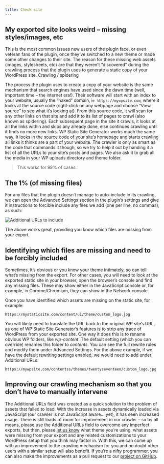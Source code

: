 ```yaml
---
title: Check site
---
```


My exported site looks weird – missing styles/images, etc
---------------------------------------------------------

This is the most common issues new users of the plugin face, or even veteran fans of the plugin, once they’ve switched to a new theme or made some other changes to their site. 
The reason for these missing web assets (images, stylesheets, etc) are that they weren’t “discovered” during the crawling process that the plugin uses to generate a static copy of your WordPress site. 
Crawling / spidering

The process the plugin uses to create a copy of your website is the same mechanism that search engines have used since the dawn time (well, important time – the internet era!). Their software will start with an index to your website, usually the “naked” domain, i`e https://mywpsite.com`, where it looks at the source code (right-click on any webpage and choose “View source” to see what it’s looking at). From this source code, it will scan for any other links on that site and add it to its list of pages to crawl (also known as spidering). Each subsequent page in the site it crawls, it looks at all the links within and skips any already done, else continues crawling until it finds no more new links.
WP Static Site Generator works much the same way. It looks in the source code of your site’s homepage and starts crawling all links it thinks are a part of your website.  The crawler is only as smart as the code that commands it though, so we try to help it out by handing it a list of all the URLs to your site’s posts and pages. We also ask it to grab all the media in your WP uploads directory and theme folder.

> This works for 99% of cases.

The 1% (of missing files)
-------------------------

For any files that the plugin doesn’t manage to auto-include in its crawling, we can open the Advanced Settings section in the plugin’s settings and give it instructions to forcible include any files we add (one per line, no commas), as such:

![Additional URLs to include](/images/ui/additional_urls.png)

The above works great, providing you know which files are missing from your export.

Identifying which files are missing and need to be forcibly included
--------------------------------------------------------------------

Sometimes, it’s obvious or you know your theme intimately, so can tell what’s missing from the export. For other cases, you will need to look at the exported static site in your browser, open the browser’s console and find any missing files. These may show either in the JavaScript console or, for example, in Chrome/Chromium, they can show in the Network console. 

Once you have identified which assets are missing on the static site, for example:

``` wp-block-code
https://mystaticsite.com/content/ui/theme/custom_logo.jpg
```

You will likely need to translate the URL back to the original WP site’s URL, as one of WP Static Site Generator’s features is to strip any trace of WordPress from your exported site. One way it does this is to rename obvious WP folders, like *wp-content*. The default setting (which you can override) renames this folder to *contents*. You can see the full rewrite rules and modify them under Advanced Settings.
For the above example, if we have the default rewriting settings enabled, we would need to add under Additional URLs:

``` wp-block-code
https://mywpsite.com/contentss/themes/twentyseventeen/custom_logo.jpg
```

Improving our crawling mechanism so that you don’t have to manually intervene
-----------------------------------------------------------------------------

The Additional URLs field was created as a quick solution to the problem of assets that failed to load. With the increase in assets dynamically loaded via JavaScript (our crawler is not JavaScript aware… yet), it has seen increased usage.
There is still loads of room for improvement in our crawler – so by all means, please use the Additional URLs field to overcome any imperfect exports, but then, please [let us know](https://wp2static.com/community/) what theme you’re using, what assets were missing from your export and any related customizations to your WordPress setup that you think may factor in. With this, we can come up with an improvement to the crawling mechanism for you and no doubt other users with a similar setup will also benefit. 
If you’re a nifty programmer, you can also make the improvements as a pull request to our [project on GitHub](https://github.com/leonstafford/wordpress-static-html-plugin).

